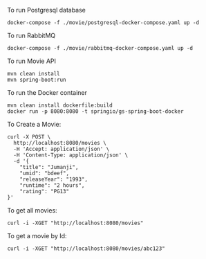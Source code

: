 
To run Postgresql database
```
docker-compose -f ./movie/postgresql-docker-compose.yaml up -d

```

To run RabbitMQ
```
docker-compose -f ./movie/rabbitmq-docker-compose.yaml up -d

```


To run Movie API

```
mvn clean install
mvn spring-boot:run
```

To run the Docker container

```
mvn clean install dockerfile:build
docker run -p 8080:8080 -t springio/gs-spring-boot-docker
```

To Create a Movie:

```
curl -X POST \
  http://localhost:8080/movies \
  -H 'Accept: application/json' \
  -H 'Content-Type: application/json' \
  -d '{
    "title": "Jumanji",
    "umid": "bdeef",
    "releaseYear": "1993",
    "runtime": "2 hours",
    "rating": "PG13"
}'
```

To get all movies:

```
curl -i -XGET "http://localhost:8080/movies"
```

To get a movie by Id:

```
curl -i -XGET "http://localhost:8080/movies/abc123"
```
